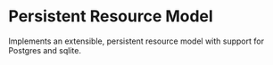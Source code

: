 Persistent Resource Model
=====

Implements an extensible, persistent resource model with support for Postgres and sqlite.
